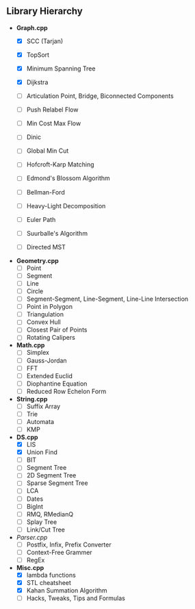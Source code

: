 Library Hierarchy
-----------------

  - **Graph.cpp**
    - [x] SCC (Tarjan)
    - [x] TopSort
    - [x] Minimum Spanning Tree
    - [x] Dijkstra
    - [ ] Articulation Point, Bridge, Biconnected Components
    - [ ] Push Relabel Flow
    - [ ] Min Cost Max Flow
    - [ ] Dinic
    - [ ] Global Min Cut
    - [ ] Hofcroft-Karp Matching
    - [ ] Edmond's Blossom Algorithm
    - [ ] Bellman-Ford
    - [ ] Heavy-Light Decomposition
    - [ ] Euler Path
    - [ ] Suurballe's Algorithm
    - [ ] Directed MST


  - **Geometry.cpp**
    - [ ] Point
    - [ ] Segment
    - [ ] Line
    - [ ] Circle
    - [ ] Segment-Segment, Line-Segment, Line-Line Intersection
    - [ ] Point in Polygon
    - [ ] Triangulation
    - [ ] Convex Hull
    - [ ] Closest Pair of Points
    - [ ] Rotating Calipers
    
  - **Math.cpp**
    - [ ] Simplex
    - [ ] Gauss-Jordan
    - [ ] FFT
    - [ ] Extended Euclid
    - [ ] Diophantine Equation
    - [ ] Reduced Row Echelon Form
    
  - **String.cpp**
    - [ ] Suffix Array
    - [ ] Trie
    - [ ] Automata
    - [ ] KMP
    
  - **DS.cpp**
    - [x] LIS
    - [x] Union Find
    - [ ] BIT
    - [ ] Segment Tree
    - [ ] 2D Segment Tree
    - [ ] Sparse Segment Tree
    - [ ] LCA
    - [ ] Dates
    - [ ] BigInt
    - [ ] RMQ, RMedianQ
    - [ ] Splay Tree
    - [ ] Link/Cut Tree

  - *Parser.cpp*
    - [ ] Postfix, Infix, Prefix Converter
    - [ ] Context-Free Grammer
    - [ ] RegEx
    
  - **Misc.cpp**
    - [x] lambda functions
    - [x] STL cheatsheet
    - [x] Kahan Summation Algorithm
    - [ ] Hacks, Tweaks, Tips and Formulas
